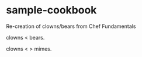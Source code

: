 # sample-cookbook

Re-creation of clowns/bears from Chef Fundamentals

clowns < bears.

clowns < > mimes.
